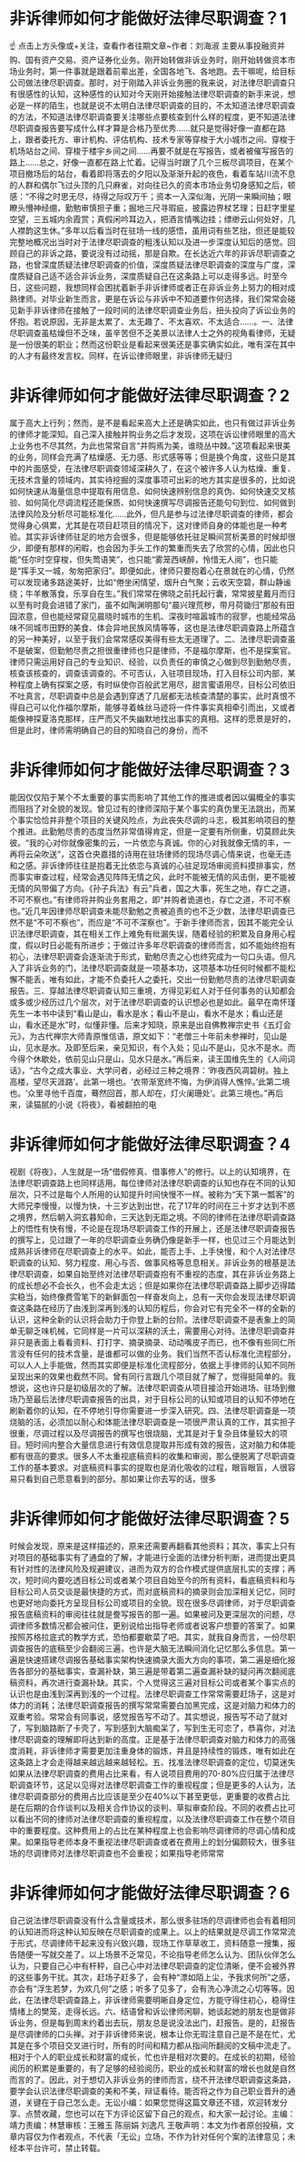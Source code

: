 # 非诉律师如何才能做好法律尽职调查？1

☝ 点击上方头像或+关注，查看作者往期文章~作者：刘海淑 主要从事投融资并购、国有资产交易、资产证券化业务。刚开始转做非诉业务时，刚开始转做资本市场业务时，第一件事就是跟着前辈出差，全国各地飞、各地跑。去干嘛呢，给目标公司做法律尽职调查。那时，对于刚踏入非诉业务圈的我来说，对法律尽职调查只有很感性的认知，这种感性的认知对今天刚开始接触法律尽职调查的新手来说，想必是一样的陌生，也就是说不太明白法律尽职调查的目的，不太知道法律尽职调查的方法，不知道法律尽职调查要关注哪些点要核查到什么样的程度，更不知道法律尽职调查报告要写成什么样才算是合格乃至优秀……就只是觉得好像一直都在路上，跟者委托方、审计机构、评估机构、技术专家等穿梭于大小城市之间、穿梭于机场站台之间、穿梭于楼宇乡间之间……再要不就是在写报告，或者被催写报告的路上……总之，好像一直都在路上忙着。记得当时跟了几个三板尽调项目，在某个项目撤场后的站台，看着即将落去的夕阳以及渐渐升起的夜色，看着车站川流不息的人群和偶尔飞过头顶的几只麻雀，对向往已久的资本市场业务切身感知之后，顿感：“不得之时思无尽，待得之际叹万千；资本一入深似海，光阴一来瞬间抽；眼瞭头懵神经绷，勤勉审慎担子重；掘地三尺寻瑕疵，披露边界杖艺理；日赶字里星空望，三五城内余霞赏；真假闲吟耳边入，把酒言情嘴边挂；缥缈云山何处好，几人襟韵这生休。”多年以后看当时在驻场一线的感悟，虽用词有些艺拙，但还是能较完整地概况出当时对于法律尽职调查的粗浅认知以及进一步深度认知后的感觉。回顾自己的非诉之路，要说没有过动摇，那是自欺。在长达近六年的非诉尽职调查之路，也曾深度质疑法律尽职调查的价值，深度质疑法律尽职调查的深度与广度，深度质疑自己适不适合非诉业务，深度质疑自己在这条路上可以走得多远。时至今日，这些问题，我想同样会困扰着新手非诉律师或者正在非诉业务上努力的相对成熟律师。对毕业新生而言，更是在诉讼与非诉中不知道要作何选择，我们常常会碰见新手非诉律师在接触了一段时间的法律尽职调查业务后，扭头投向了诉讼业务的怀抱。若说原因，无非是太累了、太无趣了、不太喜欢、不太适合……。一、法律尽职调查虽枯燥但不乏味，虽辛苦但不乏美景以法律人士之外的视角看律师，无疑是一份很美的职业；然而这份职业是看起来很美还是事实确实如此，唯有深在其中的人才有最终发言权。同样，在诉讼律师眼里，非诉律师无疑归

# 非诉律师如何才能做好法律尽职调查？2

属于高大上行列；然而，是不是看起来高大上还是确实如此，也只有做过非诉业务的律师才能深知。自己深入接触并购业务之后才发现，这项在诉讼律师眼里的高大上业务也不尽其然，为此也常常自言“并购焉为美，谁晓丛中棘。”这项看起来很美的业务，同样会充满了枯燥感、无力感、形式感等等；但是换个角度，这些只是其中的片面感受，在法律尽职调查领域深耕久了，在这个被许多人认为枯燥、重复、无技术含量的领域内，其实待挖掘的深度事项可出彩的地方其实是很多的，比如说如何快速从海量信息中提取有用信息、如何快速辨别信息的真伪、如何快速交叉核验、如何简化尽调流程还能保质、如何快速撰写尽调报告还能句句到位、如何做到法律风险及分析尽可能标准化……此外，但凡是参与过法律尽职调查的律师，都会觉得身心俱累，尤其是在项目赶项目的情况下，这对律师自身的体能也是一种考验。其实非诉律师驻足的地方会很多，但是能够依托驻足瞬间赏析美景的时候却很少，即便有那样的闲暇，也会因为手头工作的繁重而失去了欣赏的心情，因此也只能“任尔时空穿梭，但失莺语笑”，也只能“雾笼西峡醉，怜惜无人阅”，也只能是“挥手又一城，匆匆把家归”。即便如此，律师只要抱着心在景就在的心情，仍然可以发现诸多路途美好，比如“倦坐闲情望，烟升白气聚；云收天空碧，群山静谧绕；牛羊散落食，乐享自在生。”我们常常在佛晓之前托起行囊，常常披星戴月而归以至有时竟会进错了家门，虽不如陶渊明那句“晨兴理荒秽，带月荷锄归”那般有田园浓意，但也能经常窥见晨晓时城市的生机、深夜时喧嚣城市的寂寥，也能经常品味不同城市田野的美食、体会异地民族风情等等，这也是法律尽职调查路上所蕴含的另一种美好，以至于我们会常常感叹美得有些太无道理了。二、法律尽职调查虽不是破案，但勤勉尽责之担很重律师也只是律师，不是福尔摩斯，也不是探案官。律师只需运用好自己的专业知识、经验，以负责任的审慎之心做到尽到勤勉尽责，核查该核查的，调查该调查的。不可否认，入驻项目现场，打入目标公司内部，某种程度上确有探案之感，有时纵使你百般武艺用尽，甜言蜜语用尽，目标公司依旧不吐真言，尽职调查中总是会遇到穿透了几层都无法核查清楚的事实，此时真恨不得自己可以化作福尔摩斯，能够寻着蛛丝马迹将一件件事实真相牵引而出，又或者能像神探夏洛克那样，庄严而又不失幽默地找出事实的真相。这样的愿景是好的，但是此时，律师需明确自己的目的知晓自己的身份，而不

# 非诉律师如何才能做好法律尽职调查？3

能因仅仅陷于某个不太重要的事实而影响了其他工作的推进或者因以偏概全的事实而阻挡了对全貌的发现。曾见过有的律师深陷于某个事实的真伪里无法跳出，而某个事实恰恰并非整个项目的关键风险点，为此丧失尽调的斗志，极其影响项目的整个推进。此勤勉尽责的态度当然非常值得肯定，但是一定要有所侧重，切莫顾此失彼。“我的心对你就像密集的云，一片依恋与真诚。你的心对我就像无情的丰，一再将云朵吹送”，这首仓央嘉措的诗用在驻场律师的现场尽调心情来说，也毫无违和之感。非诉律师往往是抱着无比依恋与真诚的心驻足现场审阅资料摸排事实，然而事实审查过程，经常会遇见阵阵无情之风，此时不能被无情的风击倒，更不能被无情的风带偏了方向。《孙子兵法》有云“兵者，国之大事，死生之地，存亡之道，不可不察也。”有律师将并购业务套用之，即“并购者诡道也，存亡之道，不可不察也。”近几年因律师尽职调查未能尽勤勉之责被追责的也不乏少数，法律尽职调查已然不是“不可不察也”，而应是“不可不深察也”。于新手律师而言，因其不能完全认识法律尽职调查，其在相关工作上难免有纰漏失误，随着经验的积累及自身用心程度，假以时日必能有所进步；于做过许多年尽职调查的律师而言，如不能始终抱有初心，法律尽职调查会逐渐流于形式，勤勉尽责之心也终究成为一句口头语。但凡入了非诉业务的门，法律尽职调查就是一项基本功，这项基本功任何时候都不能松懈不能丢，唯有如此，才能不负委托人之委托，交出一份勤勉尽责的法律尽职调查报告。三、穿越法律尽职调查认知三重境，方得见彩虹人对于任何事务的认知都会或多或少经历过几个层次，对于法律尽职调查的认识想必也是如此。最早在南怀瑾先生一本书中读到“看山是山，看水是水；看山不是山，看水不是水；看山还是山，看水还是水”时，似懂非懂。后来才知晓，原来是出自佛教禅宗史书《五灯会元》，为古代禅宗大师青原惟信语，原文如下：“老僧三十年前未参禅时，见山是山，见水是水。及即至后来，亲见知识，有个入处；见山不是山，见水不是水。而今得个休歇处，依前见山只是山，见水只是水。”再后来，读王国维先生的《人间词话》，“古今之成大事业、大学问者，必经过三种之境界：‘昨夜西风凋碧树。独上高楼，望尽天涯路’。此第一境也。‘衣带渐宽终不悔，为伊消得人憔悴。’此第二境也。‘众里寻他千百度，蓦然回首，那人却在，灯火阑珊处’。此第三境也。”再后来，读猫腻的小说《将夜》，看被翻拍的电

# 非诉律师如何才能做好法律尽职调查？4

视剧《将夜》，人生就是一场“借假修真、借事修人”的修行。以上的认知境界，在法律尽职调查路上也同样适用。每位律师对法律尽职调查的认知也存在不同的认知层次，只不过是每个人所用的认知提升时间快慢不一样。被称为“天下第一瓢客”的大师兄李慢慢，以慢为快，十三岁达到出世，花了17年的时间在三十岁才达到不惑之境界，然后朝入洞玄暮知命，三天达到无距之境。不同的律师在法律尽职调查路上的悟性有快有慢，不论是在现场尽职调查工作的开展上，还是法律尽职调查报告的撰写上，见过跟了一年的尽职调查业务确仍像是新手一样，也见过三个月能达到成熟非诉律师在尽职调查上的水平。如此，能否上手、上手快慢，和个人对法律尽职调查的认知、努力程度、用心与否、做事风格等息息相关。非诉业务的根基是法律尽职调查，如果自始至终对法律尽职调查抱有不重视的态度，其在非诉业务路上的成长想必不会长久，也不会走太远；但是如果你在法律尽职调查路上脚步迈得踏实稳当，始终像费雪笔下的新鲜面包一样奋发向上，总有一天你会发现法律尽职调查这条路在经历了由浅到深再到浅的认知历程后，你会对它有完全不一样的全新的认识，这种全新的认识将会助力于你登上新的台阶。法律尽职调查不是表象上的简单无聊乏味机械，它同样是一片可以深耕的沃土，需要用心对待。法律尽职调查并非只是表面上看看资料、打打字、摘录摘录、动动嘴皮子而已，也不像有些同仁所言没有任何的技术含量，是谁都可以做的业务。我们当然不否认标准化流程部分，可以人人上手能做，然而其实即便是标准化流程部分，依据上手律师的认知不同所呈现出来的效果也截然不同。曾有同行言跟几个项目就了解了，觉得挺简单的。我想说，这也许只是初级层次的了解。法律尽职调查从项目接洽开始进场、驻场到撤场乃至最后法律尽职调查报告的出具，对于目标公司的认知或项目的认知不停地在刷新着你的认知，在不停地引导你需要进一步深入研究。四、法律尽职调查是一项烧脑的活，必须加以耐心和体能法律尽职调查是一项很严肃认真的工作，其实担子很重，尽调过程以及尽调报告的撰写也很烧脑，尤其是对于复杂且体量较大的项目。短时间内整合大量信息进行有效信息提取并形成有效的报告，这对脑力和体能都有很高的要求。很多人不太重视底稿资料的收集和审阅，那么便脱离了尽职调查工作的基本要求。对底稿资料事实的提取也是消化吸收的过程，眼盲眼盲，人很容易只看到自己愿意看到的部分。那如果让你去写的话，很多

# 非诉律师如何才能做好法律尽职调查？5

时候会发现，原来是这样描述的，原来还需要再翻看其他资料；其次，事实上只有对项目的基础事实有了通盘的了解，才能进行全面的法律分析判断，进而提出更具有针对性的法律风险及规避建议，进而为双方的合作模式提供底层扎实的支撑；再次，短时间内要吃透目标公司或者某个项目自始至今的所有资料，看底稿资料和与目标公司人员交谈是最快捷的方式，而对底稿资料的摘录则会加深相关记忆，同时也更好地向委托方呈现目标公司或项目的全貌。现在很多尽调律师，对于尽职调查报告底稿资料的审阅往往就是誊写报告的那一遍。如果被问及更深层次的问题，尽调律师多数情况都会被问住，更别说给出指导老师或者说客户想要的答案了。如果按照苏格拉底式的教学方式，恐怕都要歇菜了吧。其实，就我自身而言，一份尽职调查报告的底稿至少会翻阅三遍，也许是大脑无法瞬间消化记忆那么多信息。第一遍是快速搭建尽调报告基础事实架构快速摘录大面大方向的事项，第二遍是细化报告各部分的基础事实，查漏补缺，第三遍是带着第二遍查漏补缺的疑问再次翻阅底稿资料，再次进行查漏补缺。其实，个人觉得这三遍对目标公司或者某个事实点的认识也是由浅到深再到浅的一个过程。法律尽职调查工作常常需要赶场子，这是对体力的消耗；法律尽职调查报告的撰写常常需要白加黑完成，这是对脑力和体力的双重考验。常常会有同事说，感觉报告写不动了。其实想说，报告写不动了就对了，写到脑路断了卡壳了，写到感到大脑痴呆了，写到生无可恋了，恭喜你，对法律尽职调查的理解即将达到新的高度。正是基于法律尽职调查对脑力和体力的高强度消耗，非诉律师才需要更加注重身体的锻炼，并且是持续性的锻炼，唯有如此在这条路上才会走得越来越远越来越轻松。五、找准法律尽职调查的定位，切莫迷失如果从法律尽职调查的费用占比来看，有人说项目费用的70-80%应归属于法律尽职调查环节，这足以见得对法律尽职调查工作的重视程度；但是更多的人认为，法律尽职调查部分的费用占比应该是至少在40%以下甚至更低，更重要的收费占比是在后期的合作谈判以及相关合作协议的谈判、草拟审查阶段。不同的收费占比可以看出不同的律师对法律尽职调查的重视程度，以及法律尽职调查工作在整个项目中的重要程度。这种费用上的占比在某种程度上也会影响尽调律师的尽调心情和成果。如果指导老师本身不重视法律尽职调查或者在费用上的划分偏颇较大，很多驻场的尽调律师对法律尽职调查也不会重视；如果指导老师常常

# 非诉律师如何才能做好法律尽职调查？6

自己说法律尽职调查没有什么含量或技术，那么很多驻场的尽调律师也会有着相同的认知进而将这种认知反映在尽职调查的成果上。以上的结果就是尽调工作常常流于形式，尽调律师干起来没有兴致兴趣，现场工作草草收工，资料随意一搜集，报告随便一写就交差了。以上场景不乏常见，不论指导老师怎么认为、团队伙伴怎么认为，只要自己心中有杆秤，自己心中对法律尽职调查的定位清晰，便不会被外界的这些事务干扰。其次，赶场子赶多了，会有种“漂如陌上尘，予我求何所”之感，亦会有“浮生若梦，为欢几何”之感；听多了见多了，会有洗心净流之心切等等。因此，在法律尽职调查路上，非诉律师需要明晰自身定位，方能守得住初心，稳得住情绪上的樊笼，走得长远。六、结语曾和诉讼律师闲聊，她谈起她的朋友也是做非诉业务，但是每到周末约着出去玩，朋友总是说没法出门，赶报告。是的，赶报告是尽调律师的口头禅。对于非诉律师来说，根本让你无瑕注意自己是不是在忙，尤其是在多个项目交叉进行时，所有的时间和精力都从指间所翻阅的文稿中流走了。相对于个人的职业成长和财富的成长，忙也许是相对次要的。在成长的初期，经验阅历的积累是重要的，有了足够的经验阅历，职业的成长和财富的增长也就是自然而言的了。因此，对于想切入非诉业务的律师而言，绕不开法律尽职调查这条路，要学会认识法律尽职调查的美和不美，辩证看待。能否将之作为自己职业晋升的通道，关键在于自己怎么走。无讼小编：如果您觉得这篇文章还不错，欢迎转发分享、点赞收藏，您也可以在下方评论区留下自己的观点，和大家一起讨论。主编：靖力责编：林慧审核：王雅玉 陈丽娟 刘逸凡 王敬声明：本文为作者原创投稿，文章内容仅为作者观点，不代表「无讼」立场，不作为针对任何个案的法律意见；未经本平台许可，禁止转载。

